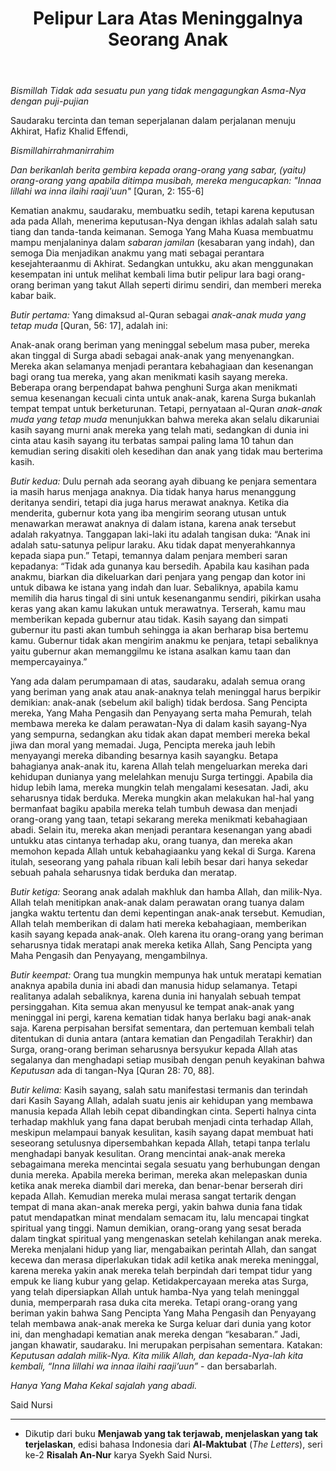 ﻿---
title:  Pelipur Lara Atas Meninggalnya Seorang Anak
tags:
  - Renungan
---

*Bismillah*
*Tidak ada sesuatu pun yang tidak mengagungkan Asma-Nya dengan puji-pujian*

Saudaraku tercinta dan teman seperjalanan dalam perjalanan menuju Akhirat, Hafiz Khalid Effendi,

*Bismillahirrahmanirrahim*

*Dan berikanlah berita gembira kepada orang-orang yang sabar, (yaitu) orang-orang yang apabila ditimpa musibah, mereka mengucapkan: "Innaa lillahi wa inna ilaihi raaji'uun"* [Quran, 2: 155-6]

<!--more-->

Kematian anakmu, saudaraku, membuatku sedih, tetapi karena keputusan ada pada Allah, menerima keputusan-Nya dengan ikhlas adalah salah satu tiang dan tanda-tanda keimanan. Semoga Yang Maha Kuasa membuatmu mampu menjalaninya dalam *sabaran jamilan* (kesabaran yang indah), dan semoga Dia menjadikan anakmu yang mati sebagai perantara kesejahteraanmu di Akhirat. Sedangkan untukku, aku akan menggunakan kesempatan ini untuk melihat kembali lima butir pelipur lara bagi orang-orang beriman yang takut Allah seperti dirimu sendiri, dan memberi mereka kabar baik.

*Butir pertama:* Yang dimaksud al-Quran sebagai *anak-anak muda yang tetap muda* [Quran, 56: 17], adalah ini:

Anak-anak orang beriman yang meninggal sebelum masa puber, mereka akan tinggal di Surga abadi sebagai anak-anak yang menyenangkan. Mereka akan selamanya menjadi perantara kebahagiaan dan kesenangan bagi orang tua mereka, yang akan menikmati kasih sayang mereka. Beberapa orang berpendapat bahwa penghuni Surga akan menikmati semua kesenangan kecuali cinta untuk anak-anak, karena Surga bukanlah tempat tempat untuk berketurunan. Tetapi, pernyataan al-Quran *anak-anak muda yang tetap muda* menunjukkan bahwa mereka akan selalu dikaruniai kasih sayang murni anak mereka yang telah mati, sedangkan di dunia ini cinta atau kasih sayang itu terbatas sampai paling lama 10 tahun dan kemudian sering disakiti oleh kesedihan dan anak yang tidak mau berterima kasih.

*Butir kedua:* Dulu pernah ada seorang ayah dibuang ke penjara sementara ia masih harus menjaga anaknya. Dia tidak hanya harus menanggung deritanya sendiri, tetapi dia juga harus merawat anaknya. Ketika dia menderita, gubernur kota yang iba mengirim seorang utusan untuk menawarkan merawat anaknya di dalam istana, karena anak tersebut adalah rakyatnya. Tanggapan laki-laki itu adalah tangisan duka: “Anak ini adalah satu-satunya pelipur laraku. Aku tidak dapat menyerahkannya kepada siapa pun.” Tetapi, temannya dalam penjara memberi saran kepadanya: “Tidak ada gunanya kau bersedih. Apabila kau kasihan pada anakmu, biarkan dia dikeluarkan dari penjara yang pengap dan kotor ini untuk dibawa ke istana yang indah dan luar. Sebaliknya, apabila kamu memilih dia harus tingal di sini untuk kesenanganmu sendiri, pikirkan usaha keras yang akan kamu lakukan untuk merawatnya. Terserah, kamu mau memberikan kepada gubernur atau tidak. Kasih sayang dan simpati gubernur itu pasti akan tumbuh sehingga ia akan berharap bisa bertemu kamu. Gubernur tidak akan mengirim anakmu ke penjara, tetapi sebaliknya yaitu gubernur akan memanggilmu ke istana asalkan kamu taan dan mempercayainya.”

Yang ada dalam perumpamaan di atas, saudaraku, adalah semua orang yang beriman yang anak atau anak-anaknya telah meninggal harus berpikir demikian: anak-anak (sebelum akil baligh) tidak berdosa. Sang Pencipta mereka, Yang Maha Pengasih dan Penyayang serta maha Pemurah, telah membawa mereka ke dalam perawatan-Nya di dalam kasih sayang-Nya yang sempurna, sedangkan aku tidak akan dapat memberi mereka bekal jiwa dan moral yang memadai. Juga, Pencipta mereka jauh lebih menyayangi mereka dibanding besarnya kasih sayangku. Betapa bahagianya anak-anak itu, karena Allah telah mengeluarkan mereka dari kehidupan dunianya yang melelahkan menuju Surga tertinggi. Apabila dia hidup lebih lama, mereka mungkin telah mengalami kesesatan. Jadi, aku seharusnya tidak berduka. Mereka mungkin akan melakukan hal-hal yang bermanfaat bagiku apabila mereka telah tumbuh dewasa dan menjadi orang-orang yang taan, tetapi sekarang mereka menikmati kebahagiaan abadi. Selain itu, mereka akan menjadi perantara kesenangan yang abadi untukku atas cintanya terhadap aku, orang tuanya, dan mereka akan memohon kepada Allah untuk kebahagiaanku yang kekal di Surga. Karena itulah, seseorang yang pahala ribuan kali lebih besar dari hanya sekedar sebuah pahala seharusnya tidak berduka dan meratap.

*Butir ketiga:* Seorang anak adalah makhluk dan hamba Allah, dan milik-Nya. Allah telah menitipkan anak-anak dalam perawatan orang tuanya dalam jangka waktu tertentu dan demi kepentingan anak-anak tersebut. Kemudian, Allah telah memberikan di dalam hati mereka kebahagiaan, memberikan kasih sayang kepada anak-anak. Oleh karena itu orang-orang yang beriman seharusnya tidak meratapi anak mereka ketika Allah, Sang Pencipta yang Maha Pengasih dan Penyayang, mengambilnya.

*Butir keempat:* Orang tua mungkin mempunya hak untuk meratapi kematian anaknya apabila dunia ini abadi dan manusia hidup selamanya. Tetapi realitanya adalah sebaliknya, karena dunia ini hanyalah sebuah tempat persinggahan. Kita semua akan menyusul ke tempat anak-anak yang meninggal ini pergi, karena kematian tidak hanya berlaku bagi anak-anak saja. Karena perpisahan bersifat sementara, dan pertemuan kembali telah ditentukan di dunia antara (antara kematian dan Pengadilah Terakhir) dan Surga, orang-orang beriman seharusnya bersyukur kepada Allah atas segalanya dan menghadapi setiap musibah dengan penuh keyakinan bahwa *Keputusan* ada di tangan-Nya [Quran 28: 70, 88].

*Butir kelima:* Kasih sayang, salah satu manifestasi termanis dan terindah dari Kasih Sayang Allah, adalah suatu jenis air kehidupan yang membawa manusia kepada Allah lebih cepat dibandingkan  cinta. Seperti halnya cinta terhadap makhluk yang fana dapat berubah menjadi cinta terhadap Allah, meskipun melampaui banyak kesulitan, kasih sayang dapat membuat hati seseorang setulusnya dipersembahkan kepada Allah, tetapi tanpa terlalu menghadapi banyak kesulitan. Orang mencintai anak-anak mereka sebagaimana mereka mencintai segala sesuatu yang berhubungan dengan dunia mereka. Apabila mereka beriman, mereka akan melepaskan dunia ketika anak mereka diambil dari mereka, dan benar-benar berserah diri kepada Allah. Kemudian mereka mulai merasa sangat tertarik dengan tempat di mana akan-anak mereka pergi, yakin bahwa dunia fana tidak patut mendapatkan minat mendalam semacam itu, lalu mencapai tingkat spiritual yang tinggi. Namun demikian, orang-orang yang sesat berada dalam tingkat spiritual yang mengenaskan setelah kehilangan anak mereka. Mereka menjalani hidup yang liar, mengabaikan perintah Allah, dan sangat kecewa dan merasa diperlakukan tidak adil ketika anak mereka meninggal, karena mereka yakin anak mereka telah berpindah dari tempat tidur yang empuk ke liang kubur yang gelap. Ketidakpercayaan mereka atas Surga, yang telah dipersiapkan Allah untuk hamba-Nya yang telah meninggal dunia, memperparah rasa duka cita mereka. Tetapi orang-orang yang beriman yakin bahwa Sang Pencipta Yang Maha Pengasih dan Penyayang telah membawa anak-anak mereka ke Surga keluar dari dunia yang kotor ini, dan menghadapi kematian anak mereka dengan “kesabaran.” Jadi, jangan khawatir, saudaraku. Ini merupakan perpisahan sementara. Katakan: *Keputusan adalah milik-Nya. Kita milik Allah, dan kepada-Nya-lah kita kembali, “Inna lillahi wa innaa ilaihi raaji’uun”* - dan bersabarlah.

*Hanya Yang Maha Kekal sajalah yang abadi.*

Said Nursi

---

- Dikutip dari buku **Menjawab yang tak terjawab, menjelaskan yang tak terjelaskan**, edisi bahasa Indonesia dari **Al-Maktubat** (*The Letters*), seri ke-2 **Risalah An-Nur** karya Syekh Said Nursi.

